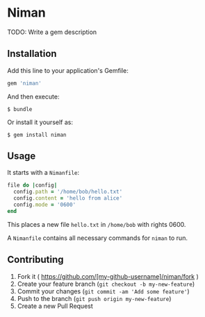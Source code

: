 # Niman

TODO: Write a gem description

## Installation

Add this line to your application's Gemfile:

```ruby
gem 'niman'
```

And then execute:

    $ bundle

Or install it yourself as:

    $ gem install niman

## Usage

It starts with a `Nimanfile`:

```ruby
file do |config|
  config.path = '/home/bob/hello.txt'
  config.content = 'hello from alice'
  config.mode = '0600'
end
```
This places a new file `hello.txt` in `/home/bob` with rights 0600.

A `Nimanfile` contains all necessary commands for `niman` to run.

## Contributing

1. Fork it ( https://github.com/[my-github-username]/niman/fork )
2. Create your feature branch (`git checkout -b my-new-feature`)
3. Commit your changes (`git commit -am 'Add some feature'`)
4. Push to the branch (`git push origin my-new-feature`)
5. Create a new Pull Request
